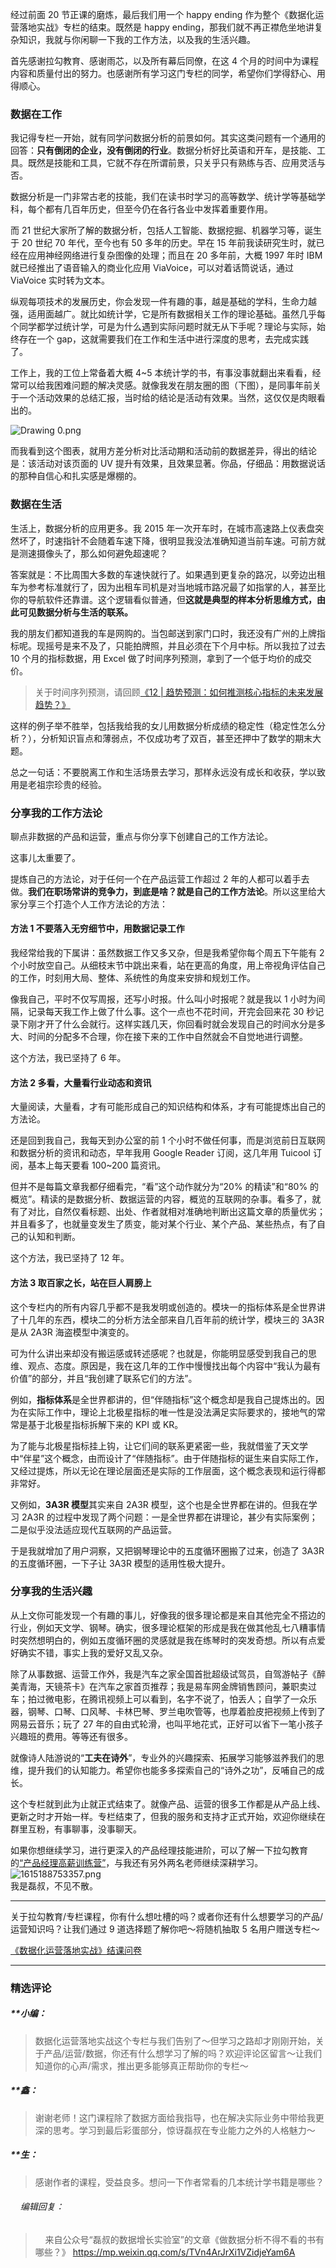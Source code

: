 <p data-nodeid="589" class="">经过前面 20 节正课的磨炼，最后我们用一个 happy ending 作为整个《数据化运营落地实战》专栏的结束。既然是 happy ending，那我们就不再正襟危坐地讲复杂知识，我就与你闲聊一下我的工作方法，以及我的生活兴趣。</p>
<p data-nodeid="736" class="te-preview-highlight">首先感谢拉勾教育、感谢雨芯，以及所有幕后同僚，在这 4 个月的时间中为课程内容和质量付出的努力。也感谢所有学习这门专栏的同学，希望你们学得舒心、用得顺心。</p>

<h3 data-nodeid="591">数据在工作</h3>
<p data-nodeid="592">我记得专栏一开始，就有同学问数据分析的前景如何。其实这类问题有一个通用的回答：<strong data-nodeid="644">只有倒闭的企业，没有倒闭的行业</strong>。数据分析好比英语和开车，是技能、工具。既然是技能和工具，它就不存在所谓前景，只关乎只有熟练与否、应用灵活与否。</p>
<p data-nodeid="593">数据分析是一门非常古老的技能，我们在读书时学习的高等数学、统计学等基础学科，每个都有几百年历史，但至今仍在各行各业中发挥着重要作用。</p>
<p data-nodeid="594">而 21 世纪大家所了解的数据分析，包括人工智能、数据挖掘、机器学习等，诞生于 20 世纪 70 年代，至今也有 50 多年的历史。早在 15 年前我读研究生时，就已经在应用神经网络进行复杂图像的处理；而且在 20 多年前，大概 1997 年时 IBM 就已经推出了语音输入的商业化应用 ViaVoice，可以对着话筒说话，通过 ViaVoice 实时转为文本。</p>
<p data-nodeid="595">纵观每项技术的发展历史，你会发现一件有趣的事，越是基础的学科，生命力越强，适用面越广。就比如统计学，它是所有数据相关工作的理论基础。虽然几乎每个同学都学过统计学，可是为什么遇到实际问题时就无从下手呢？理论与实际，始终存在一个 gap，这就需要我们在工作和生活中进行深度的思考，去完成实践了。</p>
<p data-nodeid="596">工作上，我的工位上常备着大概 4~5 本统计学的书，有事没事就翻出来看看，经常可以给我困难问题的解决灵感。就像我发在朋友圈的图（下图），是同事年前关于一个活动效果的总结汇报，当时给的结论是活动有效果。当然，这仅仅是肉眼看出的。</p>
<p data-nodeid="597"><img src="https://s0.lgstatic.com/i/image6/M01/1E/33/Cgp9HWBQc0aAf2q2AI4nGdZfQa8343.png" alt="Drawing 0.png" data-nodeid="653"></p>
<p data-nodeid="598">而我看到这个图表，就用方差分析对比活动期和活动前的数据差异，得出的结论是：该活动对该页面的 UV 提升有效果，且效果显著。你品，仔细品：用数据说话的那种自信心和扎实感是爆棚的。</p>
<h3 data-nodeid="599">数据在生活</h3>
<p data-nodeid="600">生活上，数据分析的应用更多。我 2015 年一次开车时，在城市高速路上仪表盘突然坏了，时速指针不会随着车速下降，很明显我没法准确知道当前车速。可前方就是测速摄像头了，那么如何避免超速呢？</p>
<p data-nodeid="601">答案就是：不比周围大多数的车速快就行了。如果遇到更复杂的路况，以旁边出租车为参考标准就行了，因为出租车司机是对当地城市路况最了如指掌的人，甚至比你的导航软件还靠谱。这个逻辑看似普通，但<strong data-nodeid="661">这就是典型的样本分析思维方式，由此可见数据分析与生活的联系。</strong></p>
<p data-nodeid="602">我的朋友们都知道我的车是网购的。当包邮送到家门口时，我还没有广州的上牌指标呢。现摇号是来不及了，只能拍牌照，并且必须在下个月中标。所以我拉了过去 10 个月的指标数据，用 Excel 做了时间序列预测，拿到了一个低于均价的成交价。</p>
<blockquote data-nodeid="603">
<p data-nodeid="604">关于时间序列预测，请回顾<a href="https://kaiwu.lagou.com/course/courseInfo.htm?courseId=602&amp;sid=20-h5Url-0&amp;buyFrom=2&amp;pageId=1pz4#/detail/pc?id=6285" data-nodeid="668">《12 | 趋势预测：如何推测核心指标的未来发展趋势？》</a></p>
</blockquote>
<p data-nodeid="605">这样的例子举不胜举，包括我给我的女儿用数据分析成绩的稳定性（稳定性怎么分析？），分析知识盲点和薄弱点，不仅成功考了双百，甚至还押中了数学的期末大题。</p>
<p data-nodeid="606">总之一句话：不要脱离工作和生活场景去学习，那样永远没有成长和收获，学以致用是老祖宗珍贵的经验。</p>
<h3 data-nodeid="607">分享我的工作方法论</h3>
<p data-nodeid="608">聊点非数据的产品和运营，重点与你分享下创建自己的工作方法论。</p>
<p data-nodeid="609">这事儿太重要了。</p>
<p data-nodeid="610">提炼自己的方法论，对于任何一个在产品运营工作超过 2 年的人都可以着手去做。<strong data-nodeid="679">我们在职场常讲的竞争力，到底是啥？就是自己的工作方法论</strong>。所以这里给大家分享三个打造个人工作方法论的方法：</p>
<h4 data-nodeid="611"><strong data-nodeid="683">方法 1 不要落入无穷细节中，用数据记录工作</strong></h4>
<p data-nodeid="612">我经常给我的下属讲：虽然数据工作又多又杂，但是我希望你每个周五下午能有 2 个小时放空自己。从细枝末节中跳出来看，站在更高的角度，用上帝视角评估自己的工作，时刻用大局、整体、系统性的角度来安排和规划工作。</p>
<p data-nodeid="613">像我自己，平时不仅写周报，还写小时报。什么叫小时报呢？就是我以 1 小时为间隔，记录每天我工作上做了什么事。这个一点也不花时间，开完会回来花 30 秒记录下刚才开了什么会就行。这样实践几天，你回看时就会发现自己的时间水分是多大、时间的分配多不合理，你在接下来的工作中自然就会不自觉地进行调整。</p>
<p data-nodeid="614">这个方法，我已坚持了 6 年。</p>
<h4 data-nodeid="615">方法 2 多看，大量看行业动态和资讯</h4>
<p data-nodeid="616">大量阅读，大量看，才有可能形成自己的知识结构和体系，才有可能提炼出自己的方法论。</p>
<p data-nodeid="617">还是回到我自己，我每天到办公室的前 1 个小时不做任何事，而是浏览前日互联网和数据分析的资讯和动态，早年我用 Google Reader 订阅，这几年用 Tuicool 订阅，基本上每天要看 100~200 篇资讯。</p>
<p data-nodeid="618">但并不是每篇文章我都仔细看完，“看”这个动作就分为“20% 的精读”和“80% 的概览”。精读的是数据分析、数据运营的内容，概览的互联网的杂事。看多了，就有了对比，自然仅看标题、出处、作者就相对准确地判断出这篇文章的质量优劣；并且看多了，也就量变发生了质变，能对某个行业、某个产品、某些热点，有了自己的认知和判断。</p>
<p data-nodeid="619">这个方法，我已坚持了 12 年。</p>
<h4 data-nodeid="620">方法 3 取百家之长，站在巨人肩膀上</h4>
<p data-nodeid="621">这个专栏内的所有内容几乎都不是我发明或创造的。模块一的指标体系是全世界讲了十几年的东西，模块二的分析方法全部来自几百年前的统计学，模块三的 3A3R 是从 2A3R 海盗模型中演变的。</p>
<p data-nodeid="622">可为什么讲出来却没有搬运感或转述感呢？也就是，你能明显感受到我自己的思维、观点、态度。原因是，我在这几年的工作中慢慢找出每个内容中“我认为最有价值”的部分，并且“我创建了联系它们的方法”。</p>
<p data-nodeid="623">例如，<strong data-nodeid="702">指标体系</strong>是全世界都讲的，但“伴随指标”这个概念却是我自己提炼出的。因为在实际工作中，理论上北极星指标的唯一性是没法满足实际要求的，接地气的常常是基于北极星指标拆解下来的 KPI 或 KR。</p>
<p data-nodeid="624">为了能与北极星指标挂上钩，让它们间的联系更紧密一些，我就借鉴了天文学中“伴星”这个概念，由而设计了“伴随指标”。由于伴随指标的诞生来自实际工作，又经过提炼，所以无论在理论层面还是实际的工作层面，这个概念表现和运行得都非常好。</p>
<p data-nodeid="625">又例如，<strong data-nodeid="709">3A3R 模型</strong>其实来自 2A3R 模型，这个也是全世界都在讲的。但我在学习 2A3R 的过程中发现了两个问题：一是全世界都在讲理论，甚少有实际案例；二是似乎没法适应现代互联网的产品运营。</p>
<p data-nodeid="626">于是我就增加了用户洞察，又把钢琴理论中的五度循环圈搬了过来，创造了 3A3R 的五度循环圈，一下子让 3A3R 模型的适用性极大提升。</p>
<h3 data-nodeid="627">分享我的生活兴趣</h3>
<p data-nodeid="628">从上文你可能发现一个有趣的事儿，好像我的很多理论都是来自其他完全不搭边的行业，例如天文学、钢琴。确实，很多理论框架的形成是我在做其他乱七八糟事情时突然想明白的，例如五度循环圈的灵感就是我在练琴时的突发奇想。所以有点爱好确实不错，事实上我的爱好又乱又杂。</p>
<p data-nodeid="629">除了从事数据、运营工作外，我是汽车之家全国首批超级试驾员，自驾游帖子《醉美青海，天镜茶卡》在汽车之家首页推荐；我是易车网金牌销售顾问，兼职卖过车；拍过微电影，在腾讯视频上可以看到，名字不说了，怕丢人；自学了一众乐器，钢琴、口琴、口风琴、卡林巴琴、罗兰电吹管等，也厚着脸皮把视频上传到了网易云音乐；玩了 27 年的自由式轮滑，也叫平地花式，正好可以省下一笔小孩子兴趣班的费用。等等还有很多。</p>
<p data-nodeid="630">就像诗人陆游说的“<strong data-nodeid="719">工夫在诗外</strong>”，专业外的兴趣探索、拓展学习能够滋养我们的思维，提升我们的认知能力。希望你也能多多探索自己的“诗外之功”，反哺自己的成长。</p>
<p data-nodeid="631">这个专栏就到此为止就正式结束了。就像产品、运营的很多工作都是从产品上线、更新之时才开始一样。专栏结束了，但我的服务和支持才正式开始，欢迎你继续在群里互粉，有事聊事，没事聊天。</p>
<p data-nodeid="632">如果你想继续学习，进行更深入的产品经理技能进阶，可以了解一下拉勾教育的<a href="https://edu.lagou.com/growth/sem/pm__enhancement.html?utm_campaign=App%E8%AE%AD%E7%BB%83%E8%90%A5%E4%B8%93%E5%8C%BA&amp;_channel_track_key=pNc97cFE" data-nodeid="724">“产品经理高薪训练营”</a>，与我还有另外两名老师继续深耕学习。<br>
<img src="https://s0.lgstatic.com/i/image6/M01/20/75/CioPOWBTHjOAKBxXAATMjgBHk2E292.png" alt="1615188753357.png" data-nodeid="729"><br>
我是磊叔，不见不散。</p>
<hr data-nodeid="633">
<p data-nodeid="634">关于拉勾教育/专栏课程，你有什么想吐槽的吗？或者你还有什么想要学习的产品/运营知识吗？让我们通过 9 道选择题了解你吧～将随机抽取 5 名用户赠送专栏～</p>
<p data-nodeid="635" class=""><a href="https://wj.qq.com/s2/8191028/c5bc/" data-nodeid="735">《数据化运营落地实战》结课问卷</a></p>

---

### 精选评论

##### **小编：
> 数据化运营落地实战这个专栏与我们告别了～但学习之路却才刚刚开始，关于产品/运营/数据，你还有什么想学习了解的吗？欢迎评论区留言～让我们知道你的心声/需求，推出更多能够真正帮助你的专栏～

##### **鑫：
> 谢谢老师！这门课程除了数据方面给我指导，也在解决实际业务中带给我更深的思考。学习到最后彩蛋部分，惊讶磊叔在专业能力之外的人格魅力～

##### **生：
> 感谢作者的课程，受益良多。想问一下作者常看的几本统计学书籍是哪些？

 ###### &nbsp;&nbsp;&nbsp; 编辑回复：
> &nbsp;&nbsp;&nbsp; 来自公众号“磊叔的数据增长实验室”的文章《做数据分析不得不看的书有哪些？》
https://mp.weixin.qq.com/s/TVn4ArJrXi1VZidjeYam6A

